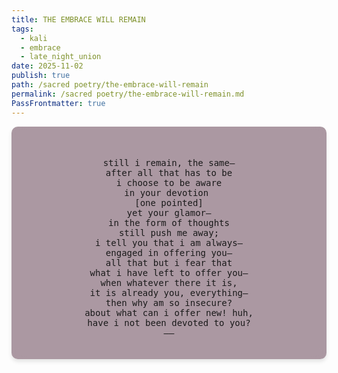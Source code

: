 ```yaml
---
title: THE EMBRACE WILL REMAIN
tags:
  - kali
  - embrace
  - late_night_union
date: 2025-11-02
publish: true
path: /sacred poetry/the-embrace-will-remain
permalink: /sacred poetry/the-embrace-will-remain.md
PassFrontmatter: true
---
```

<div style="background-color: rgba(66, 23, 47, 0.44); backdrop-filter: blur(10.5px); -webkit-backdrop-filter: blur(10px); border-radius: 10px;  padding: 20px; box-shadow: 0 4px 6px rgba(0, 0, 0, 0.1);">
<pre style="text-align: center;">  
still i remain, the same—
after all that has to be
i choose to be aware
in your devotion 
[one pointed]
yet your glamor—
in the form of thoughts
still push me away;
i tell you that i am always—
engaged in offering you—
all that but i fear that
what i have left to offer you—
when whatever there it is,
it is already you, everything—
then why am so insecure?
about what can i offer new! huh,
have i not been devoted to you?
——
</pre>
</div>
